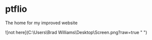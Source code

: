 # ptflio
The home for my improved website

![not here](C:\Users\Brad Williams\Desktop\Screen.png?raw=true " ")

